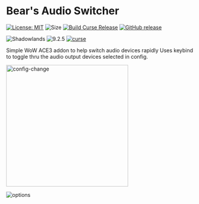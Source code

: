 # Bear's Audio Switcher
[![License: MIT](https://img.shields.io/badge/License-MIT-yellow.svg)](https://opensource.org/licenses/MIT)
![Size](https://img.shields.io/github/repo-size/N6REJ/Bears_audio_switcher) 
[![Build Curse Release](https://github.com/N6REJ/Bears_audio_switcher/actions/workflows/release.yml/badge.svg)](https://github.com/N6REJ/Bears_audio_switcher/actions/workflows/release.yml) 
[![GitHub release](https://img.shields.io/github/release/N6REJ/Bears_audio_switcher.svg)](https://GitHub.com/N6REJ/Bears_audio_switcher/releases/)

![Shadowlands](https://img.shields.io/badge/Supports-Shadowlands-0B68D7)
![9.2.5](https://img.shields.io/badge/Ready_for-9.2.5-darkgreen)
[![curse](https://img.shields.io/badge/Curseforge_Project_ID:-446518-purple)](https://www.curseforge.com/wow/addons/Bears_audio_switcher)



Simple WoW ACE3 addon to help switch audio devices rapidly
Uses keybind to toggle thru the audio output devices selected in config.

<img width="328" alt="config-change" src="https://user-images.githubusercontent.com/1850089/175459116-c95e84a8-fe0c-4f5b-a8e5-5b9691c0ca16.png">

![options](https://user-images.githubusercontent.com/1850089/175459644-2a0125b5-adca-4dce-918d-8499628b3226.jpg)

